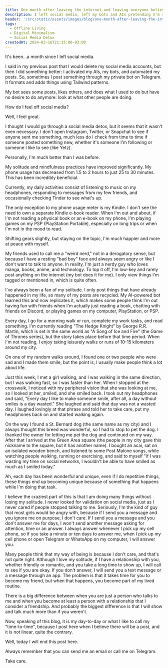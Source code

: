 ```yaml
---
title: One month after leaving the internet and leaving everyone believing I'm still active
description: I left social media, left my bots and AIs pretending I'm still there, and have been smiling more offline.
header: '/src/static/assets/images/blog/one-month-after-leaving-the-internet-and-leaving-everyone-believing-im-still-active/one-month-after-leaving-the-internet-and-leaving-everyone-believing-im-still-active.jpg'
tags:
  - Offline Living
  - Digital Minimalism
  - Social Media Detox
createdAt: 2024-02-16T21:15:00-03:00
---
```


It's been...a month since I left social media.

I said in my previous post that I would delete my social media accounts, but then I did something better: I activated my AIs, my bots, and automated my posts. So, sometimes I post something through my private bot on Telegram. It formats and adds things using Tailwind patterns.

My bot sees some posts, likes others, and does what I used to do but have no desire to do anymore: look at what other people are doing.

How do I feel off social media?

Well, I feel great.

I thought I would go through a social media detox, but it seems that it wasn't even necessary. I don't open Instagram, Twitter, or Snapchat to see if anyone sent me something, much less do I check from time to time if someone posted something new, whether it's someone I'm following or someone I like to see (like Yetz).

Personally, I'm much better than I was before.

My solitude and mindfulness practices have improved significantly. My phone usage has decreased from 1.5 to 2 hours to just 25 to 30 minutes. This has been incredibly beneficial.

Currently, my daily activities consist of listening to music on my headphones, responding to messages from my few friends, and occasionally checking Tinder to see what's up.

The only exception to my phone usage meter is my Kindle. I don't see the need to own a separate Kindle e-book reader. When I'm out and about, if I'm not reading a physical book or an e-book on my phone, I'm playing games on my PSP (PlayStation Portable), especially on long trips or when I'm not in the mood to read.

Shifting gears slightly, but staying on the topic, I'm much happier and more at peace with myself.

My friends used to call me a "weird nerd," not in a derogatory sense, but because I have a resting "bad boy" face and always seem angry or like I don't want to talk to anyone. In reality, I'm just a nerdy guy who loves manga, books, anime, and technology. To top it off, I'm low-key and rarely post anything on the internet (my bot does it for me). I only view things I'm tagged or mentioned in, which is quite often.

I've always been a fan of my solitude. I only post things that have already happened in my life, so many of my posts are recycled. My AI-powered bot learned this and now replicates it, which makes some people think I'm out having fun with friends when I'm actually just reading a book, chatting with friends on Discord, or playing games on my computer, PlayStation, or PSP.

Every day, I go for a morning walk or run, complete my work tasks, and read something. I'm currently reading "The Hedge Knight" by George R.R. Martin, which is set in the same world as "A Song of Ice and Fire" (the Game of Thrones series), but the story takes place before that time period. When I'm not reading, I enjoy taking leisurely walks or runs of 10-15 kilometers around my city.

On one of my random walks around, I found one or two people who were sad and I made them smile, but the point is, I usually make people think a lot about life.

Just this week, I met a girl walking, and I was walking in the same direction, but I was walking fast, so I was faster than her. When I stopped at the crosswalk, I noticed with my peripheral vision that she was looking at me, so I looked at her, smiled, and she smiled back. I took out my headphones and said, "Every day I like to make someone smile, after all, a day without smiles is a day wasted." She laughed and said that day was not a wasted day. I laughed lovingly at that phrase and told her to take care, put my headphones back on and started walking again.

On the way I found a St. Bernard dog (the same name as my city) and I always thought this breed was wonderful, so I had to stop to pet the dog. I thanked the owner for letting me pet the dog and continued on my way. After that I arrived at the Green Area square (the people in my city gave this nickname to the square, but it has another name). I bought an acai, sat on an isolated wooden bench, and listened to some Post Malone songs, while watching people walking, running or exercising, and said to myself "if I was wasting my time on social networks, I wouldn't be able to have smiled as much as I smiled today."

Ah, each day has been wonderful and unique, even if I do repetitive things, these things end up becoming unique because of something that happens while I'm doing that task.

I believe the craziest part of this is that I am doing many things without losing my solitude. I never looked for validation on social media, just as I never cared if people stopped talking to me. Seriously, I'm the kind of guy that most girls would be angry with, because if I send you a message and you ignore me on purpose, I don't care. If I send you a message and you don't answer me for days, I won't send another message asking for attention, time or an answer. I always answer whenever I pick up my cell phone, so if you take a minute or ten days to answer me, when I pick up my cell phone or open Telegram or WhatsApp on my computer, I will answer you.

Many people think that my way of being is because I don't care, and that's not quite right. Although I love my solitude, if I have a relationship with you, whether friendly or romantic, and you take a long time to show up, I will call to see if you are okay. If you don't answer, I will send you a text message or a message through an app. The problem is that it takes time for you to become my friend, but when that happens, you become part of my lived routine.

There is a big difference between when you are just a person who talks to me and when you become at least a person with a relationship that I consider a friendship. And probably the biggest difference is that I will show and talk much more than if you weren't.

Now, speaking of this blog, it is my day-to-day or what I like to call my "time-to-time", because I post here when I believe there will be a post, and it is not linear, quite the contrary.

Well, today I will end this post here.

Always remember that you can send me an email or call me on Telegram.

Take care.